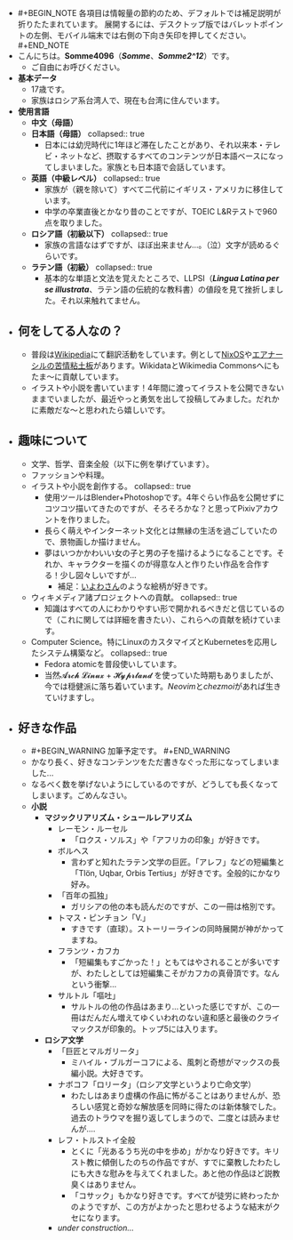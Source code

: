 - #+BEGIN_NOTE
  各項目は情報量の節約のため、デフォルトでは補足説明が折りたたまれています。
  展開するには、デスクトップ版ではバレットポイントの左側、モバイル端末では右側の下向き矢印を押してください。
  #+END_NOTE
- こんにちは。**Somme4096**（*__Somme__*、*__Somme2^12__*）です。
	- ご自由にお呼びください。
- **基本データ**
	- 17歳です。
	- 家族はロシア系台湾人で、現在も台湾に住んでいます。
- **使用言語**
	- **中文（母語）**
	- **日本語（母語）**
	  collapsed:: true
		- 日本には幼児時代に1年ほど滞在したことがあり、それ以来本・テレビ・ネットなど、摂取するすべてのコンテンツが日本語ベースになってしまいました。家族とも日本語で会話しています。
	- **英語（中級レベル）**
	  collapsed:: true
		- 家族が（親を除いて）すべて二代前にイギリス・アメリカに移住しています。
		- 中学の卒業直後とかなり昔のことですが、TOEIC L&Rテストで960点を取りました。
	- **ロシア語（初級以下）**
	  collapsed:: true
		- 家族の言語なはずですが、ほぼ出来ません...。（泣）文字が読めるぐらいです。
	- **ラテン語（初級）**
	  collapsed:: true
		- 基本的な単語と文法を覚えたところで、LLPSI（***Lingua Latina per se illustrata***、ラテン語の伝統的な教科書）の値段を見て挫折しました。それ以来触れてません。
- ## 何をしてる人なの？
	- 普段は[Wikipedia](https://ja.wikipedia.org/wiki/利用者:Somme4096)にて翻訳活動をしています。例として[NixOS](https://ja.wikipedia.org/wiki/NixOS)や[エアナーシルの苦情粘土板](https://ja.wikipedia.org/wiki/%E3%82%A8%E3%82%A2%E3%83%8A%E3%83%BC%E3%82%B7%E3%83%AB%E3%81%B8%E3%81%AE%E8%8B%A6%E6%83%85%E7%B2%98%E5%9C%9F%E6%9D%BF)があります。WikidataとWikimedia Commonsへにもたま〜に貢献しています。
	- イラストや小説を書いています！4年間に渡ってイラストを公開できないままでいましたが、最近やっと勇気を出して投稿してみました。だれかに素敵だな〜と思われたら嬉しいです。
- ## 趣味について
	- 文学、哲学、音楽全般（以下に例を挙げています）。
	- ファッションや料理。
	- イラストや小説を創作する。
	  collapsed:: true
		- 使用ツールはBlender+Photoshopです。4年ぐらい作品を公開せずにコツコツ描いてきたのですが、そろそろかな？と思ってPixivアカウントを作りました。
		- 長らく萌えやインターネット文化とは無縁の生活を過ごしていたので、景物画しか描けません。
		- 夢はいつかかわいい女の子と男の子を描けるようになることです。それか、キャラクターを描くのが得意な人と作りたい作品を合作する！少し図々しいですが...
			- 補足：[いよわさん](https://www.youtube.com/@igusuri_please)のような絵柄が好きです。
	- ウィキメディア諸プロジェクトへの貢献。
	  collapsed:: true
		- 知識はすべての人にわかりやすい形で開かれるべきだと信じているので（これに関しては詳細を書きたい）、これらへの貢献を続けています。
	- Computer Science。特にLinuxのカスタマイズとKubernetesを応用したシステム構築など。
	  collapsed:: true
		- Fedora atomicを普段使いしています。
		- 当然𝓐𝓻𝓬𝓱 𝓛𝓲𝓷𝓾𝔁 + 𝓗𝔂𝓹𝓻𝓵𝓪𝓷𝓭 を使っていた時期もありましたが、今では穏健派に落ち着いています。*Neovim*と*chezmoi*があれば生きていけますし。
- ## 好きな作品
	- #+BEGIN_WARNING
	  加筆予定です。
	  #+END_WARNING
	- かなり長く、好きなコンテンツをただ書きなぐった形になってしまいました...
	- なるべく数を挙げないようにしているのですが、どうしても長くなってしまいます。ごめんなさい。
	- **小説**
		- **マジックリアリズム・シュールレアリズム**
			- レーモン・ルーセル
				- 「ロクス・ソルス」や「アフリカの印象」が好きです。
			- ボルヘス
				- 言わずと知れたラテン文学の巨匠。「アレフ」などの短編集と「Tlön, Uqbar, Orbis Tertius」が好きです。全般的にかなり好み。
			- 「百年の孤独」
				- ガリシアの他の本も読んだのですが、この一冊は格別です。
			- トマス・ピンチョン「V.」
				- すきです（直球）。ストーリーラインの同時展開が神がかってますね。
			- フランツ・カフカ
				- 「短編集もすごかった！」ともてはやされることが多いですが、わたしとしては短編集こそがカフカの真骨頂です。なんという衝撃...
			- サルトル「嘔吐」
				- サルトルの他の作品はあまり...といった感じですが、この一冊はだんだん増えてゆくいわれのない違和感と最後のクライマックスが印象的。トップ5には入ります。
		- **ロシア文学**
			- 「巨匠とマルガリータ」
				- ミハイル・ブルガーコフによる、風刺と奇想がマックスの長編小説。大好きです。
			- ナボコフ「ロリータ」（ロシア文学というより亡命文学）
				- わたしはあまり虚構の作品に怖がることはありませんが、恐ろしい感覚と奇妙な解放感を同時に得たのは新体験でした。過去のトラウマを掘り返してしまうので、二度とは読みませんが....
			- レフ・トルストイ全般
				- とくに「光あるうち光の中を歩め」がかなり好きです。キリスト教に傾倒したのちの作品ですが、すでに棄教したわたしにも大きな慰みを与えてくれました。あと他の作品ほど説教臭くはありません。
				- 「コサック」もかなり好きです。すべてが徒労に終わったかのようですが、この方がよかったと思わせるような結末がクセになります。
			- *under construction...*